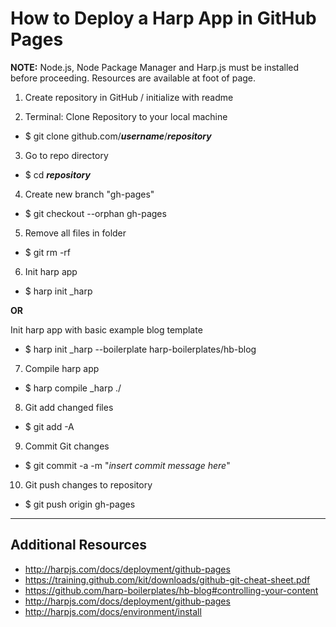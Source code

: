 # How to Deploy a Harp App in GitHub Pages

**NOTE:** Node.js, Node Package Manager and Harp.js must be installed before proceeding. Resources are available at foot of page.

1. Create repository in GitHub / initialize with readme

2. Terminal: Clone Repository to your local machine
  * $ git clone github.com/**_username_**/**_repository_**

3. Go to repo directory
  * $ cd **_repository_**

4. Create new branch "gh-pages"
  * $ git checkout --orphan gh-pages

5. Remove all files in folder
  * $ git rm -rf

6. Init harp app
 * $ harp init _harp
   
  **OR**
   
   Init harp app with basic example blog template
 * $ harp init _harp --boilerplate harp-boilerplates/hb-blog

7. Compile harp app
  * $ harp compile _harp ./

8. Git add changed files
  * $ git add -A

9. Commit Git changes
  * $ git commit -a -m "_insert commit message here_"

10. Git push changes to repository
  * $ git push origin gh-pages


----------------------
Additional Resources
----------------------
* http://harpjs.com/docs/deployment/github-pages
* https://training.github.com/kit/downloads/github-git-cheat-sheet.pdf
* https://github.com/harp-boilerplates/hb-blog#controlling-your-content
* http://harpjs.com/docs/deployment/github-pages
* http://harpjs.com/docs/environment/install
